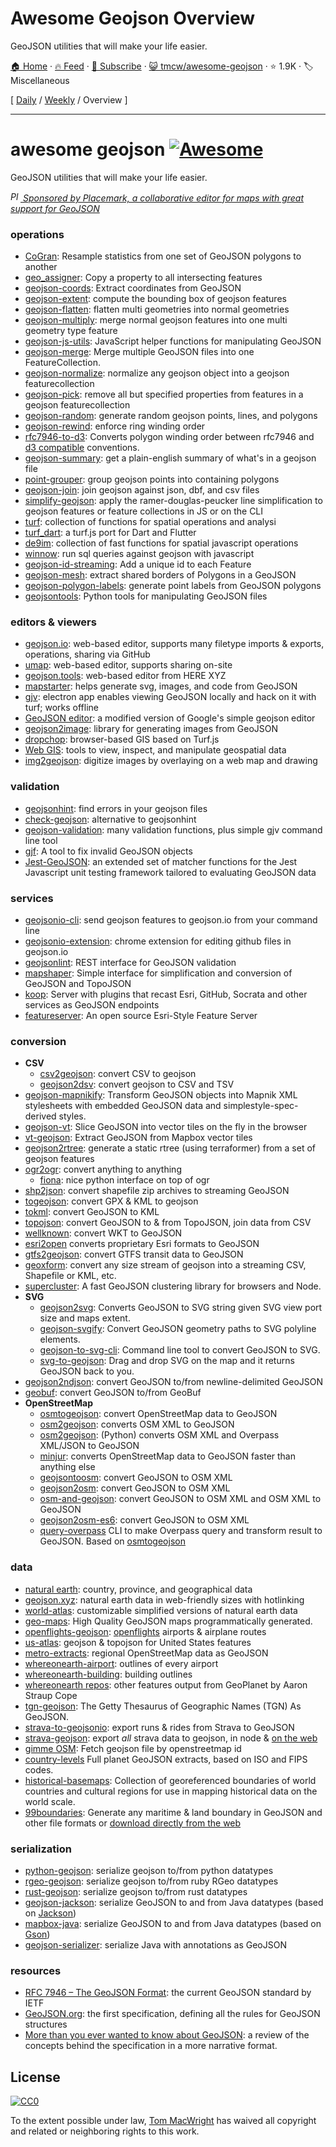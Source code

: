 # Awesome Geojson Overview

GeoJSON utilities that will make your life easier.

[🏠 Home](/README.md) · [🔥 Feed](https://test.trackawesomelist.com/tmcw/awesome-geojson/rss.xml) · [📮 Subscribe](https://trackawesomelist.us17.list-manage.com/subscribe?u=d2f0117aa829c83a63ec63c2f&id=36a103854c) · [😺 tmcw/awesome-geojson](https://github.com/tmcw/awesome-geojson) · ⭐ 1.9K · 🏷️ Miscellaneous

[ [Daily](/content/tmcw/awesome-geojson/README.md) / [Weekly](/content/tmcw/awesome-geojson/week/README.md) / Overview ]

---

# awesome geojson [![Awesome](https://cdn.rawgit.com/sindresorhus/awesome/d7305f38d29fed78fa85652e3a63e154dd8e8829/media/badge.svg)](https://github.com/sindresorhus/awesome)

GeoJSON utilities that will make your life easier.

<a href='https://www.placemark.io/'><i><img src='.github/placemark.png' width='16' alt='Placemark' height='16' /> Sponsored by Placemark, a collaborative editor for maps with great support for GeoJSON</i></a>

### operations

*   [CoGran](https://github.com/berlinermorgenpost/cogran): Resample statistics from one set of GeoJSON polygons to another
*   [geo\_assigner](https://github.com/stadt-karlsruhe/geo_assigner): Copy a property to all intersecting features
*   [geojson-coords](https://github.com/mapbox/geojson-coords): Extract coordinates from GeoJSON
*   [geojson-extent](https://www.npmjs.com/package/geojson-extent): compute the bounding box of geojson features
*   [geojson-flatten](https://github.com/tmcw/geojson-flatten): flatten multi geometries into normal geometries
*   [geojson-multiply](https://github.com/haoliangyu/geojson-multiply):  merge normal geojson features into one multi geometry type feature
*   [geojson-js-utils](https://github.com/maxogden/geojson-js-utils): JavaScript helper functions for manipulating GeoJSON
*   [geojson-merge](https://github.com/mapbox/geojson-merge): Merge multiple GeoJSON files into one FeatureCollection.
*   [geojson-normalize](https://github.com/mapbox/geojson-normalize): normalize any geojson object into a geojson featurecollection
*   [geojson-pick](https://www.npmjs.com/package/geojson-pick): remove all but specified properties from features in a geojson featurecollection
*   [geojson-random](https://github.com/tmcw/geojson-random): generate random geojson points, lines, and polygons
*   [geojson-rewind](https://github.com/mapbox/geojson-rewind): enforce ring winding order
*   [rfc7946-to-d3](https://github.com/tyrasd/rfc7946-to-d3): Converts polygon winding order between rfc7946 and [d3 compatible](https://github.com/d3/d3-geo#d3-geo) conventions.
*   [geojson-summary](https://github.com/mapbox/geojson-summary): get a plain-english summary of what's in a geojson file
*   [point-grouper](https://github.com/substack/point-grouper): group geojson points into containing polygons
*   [geojson-join](https://github.com/tmcw/geojson-join): join geojson against json, dbf, and csv files
*   [simplify-geojson](https://github.com/maxogden/simplify-geojson): apply the ramer-douglas-peucker line simplification to geojson features or feature collections in JS or on the CLI
*   [turf](https://github.com/Turfjs/turf): collection of functions for spatial operations and analysi
*   [turf\_dart](https://github.com/dartclub/turf_dart): a turf.js port for Dart and Flutter
*   [de9im](https://github.com/dpmcmlxxvi/de9im): collection of fast functions for spatial javascript operations
*   [winnow](https://github.com/dmfenton/winnow): run sql queries against geojson with javascript
*   [geojson-id-streaming](https://github.com/andrewharvey/geojson-id-streaming): Add a unique id to each Feature
*   [geojson-mesh](https://github.com/andrewharvey/geojson-mesh): extract shared borders of Polygons in a GeoJSON
*   [geojson-polygon-labels](https://github.com/andrewharvey/geojson-polygon-labels): generate point labels from GeoJSON polygons
*   [geojsontools](https://github.com/micolous/geojsontools): Python tools for manipulating GeoJSON files

### editors & viewers

*   [geojson.io](http://geojson.io/): web-based editor, supports many filetype imports & exports, operations, sharing via GitHub
*   [umap](http://umap.openstreetmap.fr/en/): web-based editor, supports sharing on-site
*   [geojson.tools](http://geojson.tools/): web-based editor from HERE XYZ
*   [mapstarter](http://mapstarter.com/): helps generate svg, images, and code from GeoJSON
*   [gjv](https://github.com/anandthakker/gjv): electron app enables viewing GeoJSON locally and hack on it with turf; works offline
*   [GeoJSON editor](https://tomscholz.github.io/geojson-editor/): a modified version of Google's simple geojson editor
*   [geojson2image](https://github.com/brycejohnston/geojson2image): library for generating images from GeoJSON
*   [dropchop](http://dropchop.io/): browser-based GIS based on Turf.js
*   [Web GIS](https://drewweth.github.io/geodebugger): tools to view, inspect, and manipulate geospatial data
*   [img2geojson](https://caseymm.github.io/img2geojson/): digitize images by overlaying on a web map and drawing

### validation

*   [geojsonhint](https://github.com/mapbox/geojsonhint): find errors in your geojson files
*   [check-geojson](https://github.com/placemark/check-geojson): alternative to geojsonhint
*   [geojson-validation](https://www.npmjs.com/package/geojson-validation): many validation functions, plus simple gjv command line tool
*   [gjf](https://github.com/yazeed44/gjf): A tool to fix invalid GeoJSON objects
*   [Jest-GeoJSON](https://github.com/M-Scott-Lassiter/jest-geojson): an extended set of matcher functions for the Jest Javascript unit testing framework tailored to evaluating GeoJSON data

### services

*   [geojsonio-cli](https://github.com/mapbox/geojsonio-cli): send geojson features to geojson.io from your command line
*   [geojsonio-extension](https://github.com/mapbox/geojsonio-extension): chrome extension for editing github files in geojson.io
*   [geojsonlint](http://geojsonlint.com/): REST interface for GeoJSON validation
*   [mapshaper](http://mapshaper.org/): Simple interface for simplification and conversion of GeoJSON and TopoJSON
*   [koop](https://koopjs.github.io): Server with plugins that recast Esri, GitHub, Socrata and other services as GeoJSON endpoints
*   [featureserver](https://github.com/featureserver/featureserver): An open source Esri-Style Feature Server

### conversion

*   **CSV**
    *   [csv2geojson](https://github.com/mapbox/csv2geojson): convert CSV to geojson
    *   [geojson2dsv](https://github.com/tmcw/geojson2dsv): convert geojson to CSV and TSV
*   [geojson-mapnikify](https://github.com/mapbox/geojson-mapnikify): Transform GeoJSON objects into Mapnik XML stylesheets with embedded GeoJSON data and simplestyle-spec-derived styles.
*   [geojson-vt](https://github.com/mapbox/geojson-vt): Slice GeoJSON into vector tiles on the fly in the browser
*   [vt-geojson](https://github.com/developmentseed/vt-geojson): Extract GeoJSON from Mapbox vector tiles
*   [geojson2rtree](https://github.com/maxogden/geojson2rtree): generate a static rtree (using terraformer) from a set of geojson features
*   [ogr2ogr](http://www.gdal.org/ogr2ogr.html): convert anything to anything
    *   [fiona](https://github.com/toblerity/fiona): nice python interface on top of ogr
*   [shp2json](https://github.com/substack/shp2json): convert shapefile zip archives to streaming GeoJSON
*   [togeojson](https://github.com/tmcw/togeojson): convert GPX & KML to geojson
*   [tokml](https://github.com/mapbox/tokml): convert GeoJSON to KML
*   [topojson](https://github.com/topojson/topojson): convert GeoJSON to & from TopoJSON, join data from CSV
*   [wellknown](https://github.com/mapbox/wellknown): convert WKT to GeoJSON
*   [esri2open](https://github.com/project-open-data/esri2open) converts proprietary Esri formats to GeoJSON
*   [gtfs2geojson](https://github.com/tmcw/gtfs2geojson): convert GTFS transit data to GeoJSON
*   [geoxform](https://github.com/koopjs/geoxform): convert any size stream of geojson into a streaming CSV, Shapefile or KML, etc.
*   [supercluster](https://github.com/mapbox/supercluster): A fast GeoJSON clustering library for browsers and Node.
*   **SVG**
    *   [geojson2svg](https://github.com/gagan-bansal/geojson2svg): Converts GeoJSON to SVG string given SVG view port size and maps extent.
    *   [geojson-svgify](https://github.com/juliuste/geojson-svgify): Convert GeoJSON geometry paths to SVG polyline elements.
    *   [geojson-to-svg-cli](https://github.com/derhuerst/geojson-to-svg-cli): Command line tool to convert GeoJSON to SVG.
    *   [svg-to-geojson](https://github.com/mapbox/svg-to-geojson): Drag and drop SVG on the map and it returns GeoJSON back to you.
*   [geojson2ndjson](https://www.npmjs.com/package/geojson2ndjson): convert GeoJSON to/from newline-delimited GeoJSON
*   [geobuf](https://www.npmjs.com/package/geobuf/v/0.2.1): convert GeoJSON to/from GeoBuf
*   **OpenStreetMap**
    *   [osmtogeojson](https://github.com/tyrasd/osmtogeojson): convert OpenStreetMap data to GeoJSON
    *   [osm2geojson](https://github.com/rclark/osm2geojson): converts OSM XML to GeoJSON
    *   [osm2geojson](https://github.com/aspectumapp/osm2geojson): (Python) converts OSM XML and Overpass XML/JSON to GeoJSON
    *   [minjur](https://github.com/mapbox/minjur): converts OpenStreetMap data to GeoJSON faster than anything else
    *   [geojsontoosm](https://github.com/tyrasd/geojsontoosm): convert GeoJSON to OSM XML
    *   [geojson2osm](https://github.com/Rub21/geojson2osm): convert GeoJSON to OSM XML
    *   [osm-and-geojson](https://github.com/aaronlidman/osm-and-geojson): convert GeoJSON to OSM XML and OSM XML to GeoJSON
    *   [geojson2osm-es6](https://github.com/DenisCarriere/geojson2osm-es6/): convert GeoJSON to OSM XML
    *   [query-overpass](https://github.com/perliedman/query-overpass) CLI to make Overpass query and transform result to GeoJSON. Based on [osmtogeojson](https://github.com/tyrasd/osmtogeojson)

### data

*   [natural earth](http://www.naturalearthdata.com/): country, province, and geographical data
*   [geojson.xyz](http://geojson.xyz/): natural earth data in web-friendly sizes with hotlinking
*   [world-atlas](https://github.com/topojson/world-atlas): customizable simplified versions of natural earth data
*   [geo-maps](https://github.com/simonepri/geo-maps): High Quality GeoJSON maps programmatically generated.
*   [openflights-geojson](https://github.com/tmcw/openflights-geojson): [openflights](http://openflights.org/) airports & airplane routes
*   [us-atlas](https://github.com/topojson/us-atlas): geojson & topojson for United States features
*   [metro-extracts](https://mapzen.com/data/metro-extracts/): regional OpenStreetMap data as GeoJSON
*   [whereonearth-airport](https://github.com/straup/whereonearth-airport): outlines of every airport
*   [whereonearth-building](https://github.com/straup/whereonearth-building/): building outlines
*   [whereonearth repos](https://github.com/search?q=user%3Astraup+whereonearth): other features output from GeoPlanet by Aaron Straup Cope
*   [tgn-geojson](https://github.com/straup/tgn-geojson): The Getty Thesaurus of Geographic Names (TGN) As GeoJSON.
*   [strava-to-geojsonio](https://github.com/taketime/strava-to-geojsonio): export runs & rides from Strava to GeoJSON
*   [strava-geojson](https://github.com/tmcw/strava-geojson): export *all* strava data to geojson, in node & [on the web](http://www.macwright.org/strava-geojson/)
*   [gimme OSM](http://ustroetz.github.io/gimmeOSM/): Fetch geojson file by openstreetmap id
*   [country-levels](https://github.com/hyperknot/country-levels-export) Full planet GeoJSON extracts, based on ISO and FIPS codes.
*   [historical-basemaps](https://github.com/aourednik/historical-basemaps): Collection of georeferenced boundaries of world countries and cultural regions for use in mapping historical data on the world scale.
*   [99boundaries](https://github.com/TimMcCauley/nintynine-boundaries): Generate any maritime & land boundary in GeoJSON and other file formats or [download directly from the web](https://99boundaries.com)

### serialization

*   [python-geojson](https://github.com/frewsxcv/python-geojson): serialize geojson to/from python datatypes
*   [rgeo-geojson](https://github.com/rgeo/rgeo-geojson): serialize geojson to/from ruby RGeo datatypes
*   [rust-geojson](https://github.com/georust/rust-geojson): serialize geojson to/from rust datatypes
*   [geojson-jackson](https://github.com/opendatalab-de/geojson-jackson): serialize GeoJSON to and from Java datatypes (based on [Jackson](http://wiki.fasterxml.com/JacksonHome))
*   [mapbox-java](https://github.com/mapbox/mapbox-java): serialize GeoJSON to and from Java datatypes (based on [Gson](https://github.com/google/gson))
*   [geojson-serializer](https://github.com/ancore/geojson-serializer): serialize Java with annotations as GeoJSON

### resources

*   [RFC 7946 – The GeoJSON Format](https://tools.ietf.org/html/rfc7946): the current GeoJSON standard by IETF
*   [GeoJSON.org](http://geojson.org/): the first specification, defining all the rules for GeoJSON structures
*   [More than you ever wanted to know about GeoJSON](http://www.macwright.org/2015/03/23/geojson-second-bite.html): a review of the concepts behind the specification in a more narrative format.

## License

[![CC0](https://licensebuttons.net/p/zero/1.0/88x31.png)](https://creativecommons.org/publicdomain/zero/1.0/)

To the extent possible under law, [Tom MacWright](http://www.macwright.org) has waived all copyright and related or neighboring rights to this work.


